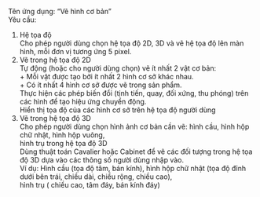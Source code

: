 Tên ứng dụng: “Vẽ hình cơ bản”<br>
Yêu cầu:<br>
1. Hệ tọa độ<br>
    Cho phép người dùng chọn hệ tọa độ 2D, 3D và vẽ hệ tọa độ lên màn hình, mỗi đơn vị tương ứng 5 pixel.<br>
2. Vẽ trong hệ tọa độ 2D<br>
    Tự động (hoặc cho người dùng chọn)  vẽ ít nhất 2 vật cơ bản:<br>
        + Mỗi vật được tạo bởi ít nhất 2 hình cơ sở khác nhau. <br>
        + Có ít nhất 4 hình cơ sở được vẽ trong sản phẩm.<br>
    Thực hiện các phép biến đổi (tịnh tiến, quay, đối xứng, thu phóng) trên các hình để tạo hiệu ứng chuyển động.<br>
    Hiển thị tọa độ của các hình cơ sở trên hệ tọa độ người dùng<br>
3. Vẽ trong hệ tọa độ 3D<br>
    Cho phép người dùng chọn hình ảnh cơ bản cần vẽ: hình cầu, hình hộp chữ nhật, hình hộp vuông,<br>hình trụ trong hệ tọa độ 3D <br>
    Dùng thuật toán Cavalier hoặc Cabinet để vẽ các đối tượng trong hệ tọa độ 3D dựa vào các thông số người dùng nhập vào. <br>
    Ví dụ: Hình cầu (tọa độ tâm, bán kính), hình hộp chữ nhật (tọa độ đỉnh dưới bên trái, chiều dài, chiều rộng, chiều cao),<br>
            hình trụ ( chiều cao, tâm đáy, bán kính đáy)
